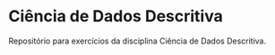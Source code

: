 # Ciência de Dados Descritiva
Repositório para exercícios da disciplina Ciência de Dados Descritiva.
